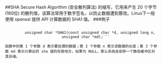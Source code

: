 ##SHA
Secure Hash Algorithm (安全散列算法) 的缩写，它用来产生 20 个字节 (160位) 的散列值，该算法常用于数字签名，以防止数据遭到篡改。Linux下一般使用 openssl 提供 API 计算数据的 SHA1 值。
###例子
```C#include <openssl/sha.h>
  
         unsigned char *SHA1(const unsigned char *d, unsigned long n,
                          unsigned char *md);```

函数中的第 1 个参数 d 表示要处理的数据；第 2 个参数 n 表示该数据的长度；第 3 个参数 md 表示计算出的 sha 值的存放地方，如果为 NULL，那么系统会安排一个静态缓冲区对其存储。
